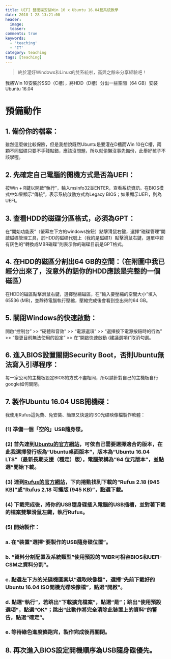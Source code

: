 ```yaml
---
title: UEFI 雙硬碟安裝Win 10 x Ubuntu 16.04雙系統教學
date: 2018-1-28 13:21:00
header:
  image: 
  teaser: 
comments: true
keywords: 
  - 'teaching'
  - 'IT'
category: teaching
tags: [teaching]
---
```


> 終於灌好Windows和Linux的雙系統啦，高興之餘來分享經驗吧！

我將Win 10安裝於SSD（C槽），將HDD（D槽）分出一些空間（64 GB）安裝Ubuntu 16.04

# **預備動作**

## 1. 備份你的檔案：

雖然這麼做比較保險，但是我想說既然Ubuntu是要灌在D槽而Win 10在C槽，兩顆不同磁碟只要不手殘點錯，應該沒問題，所以就偷懶沒事先備份，此舉好孩子不該學喔。

## 2.	先確定自己電腦的開機方式是否為UEFI：

按Win + R鍵以開啟“執行”，輸入msinfo32並ENTER，查看系統資訊。在BIOS模式中如果顯示“傳統”，表示系統啟動方式為Legacy BIOS；如果顯示UEFI，則為UEFI。

## 3.	查看HDD的磁碟分區格式，必須為GPT：

在“開始功能表”（螢幕左下方的windows按鈕）點擊滑鼠右鍵，選擇“磁碟管理”開啟磁碟管理工具，於HDD的磁碟代號上（我的是磁碟1）點擊滑鼠右鍵，選單中若有灰色的“轉換成MBR磁碟”則表示你的磁碟目前是GPT格式。

## 4.	在HDD的磁區分割出64 GB的空間：（在附圖中我已經分出來了，沒意外的話你的HDD應該是完整的一個磁區）

在HDD的磁區點擊滑鼠右鍵，選擇壓縮磁區，在“輸入要壓縮的空間大小”填入65536 (MB)，並靜待電腦執行壓縮，壓縮完成後會看到空出來的64 GB。

## 5.	關閉Windows的快速啟動：

開啟“控制台” >> “硬體和音效” >> “電源選項” >> “選擇按下電源按鈕時的行為” >> “變更目前無法使用的設定” >> 在“開啟快速啟動 (建議選項)”取消勾選。

## 6.	進入BIOS設置關閉Security Boot，否則Ubuntu無法寫入引導程序：

每一家公司的主機板設定BIOS的方式不盡相同，所以請針對自己的主機板自行google如何關閉。

## 7.	製作Ubuntu 16.04 USB開機碟：

我使用Rufus這免費、免安裝、簡單又快速的ISO光碟映像檔製作軟體：

### (1)	準備一個「空的」USB隨身碟。

### (2)	首先連到[Ubuntu的官方網站]( https://www.ubuntu-tw.org/modules/tinyd0/)，可依自己需要選擇適合的版本，在此我選擇發行板為“Ubuntu桌面版本”，版本為“Ubuntu 16.04 LTS”（最新長期支援（穩定）版），電腦架構為“64 位元版本”，並點選“開始下載。

### (3)	連到[Rufus的官方網站]( https://rufus.akeo.ie/?locale=zh_TW)，下向捲動找到下載的“Rufus 2.18 (945 KB)”或“Rufus 2.18 可攜版 (945 KB)”，點選下載。

### (4)	下載完成後，將你的USB隨身碟插入電腦的USB插槽，並對著下載的檔案雙擊滑鼠左鍵，執行Rufus。

### (5)	開始製作：

  ### a.	在“裝置”選擇“要製作的USB隨身碟位置”。

  ### b.	“資料分割配置及系統類型”使用預設的“MBR可相容BIOS和UEFI-CSM之資料分割”。

  ### c.	點選左下方的光碟機圖案以“選取映像檔”，選擇“先前下載好的Ubuntu 16.04 ISO開機光碟映像檔”，點選“開啟”。

  ### d.	點選“執行”，若跳出“下載擴充檔案”，點選“是”；跳出“使用預設選項”，點選“OK”；跳出“此動作將完全清除此裝置上的資料”的警告，點選“確定”。

  ### e.	等待綠色進度條跑完，製作完成後再關閉。

## 8.	再次進入BIOS設定開機順序為USB隨身碟優先。
